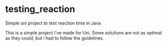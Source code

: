 # testing_reaction
Simple uni project to test reaction time in Java

This is a simple project I've made for Uni. Some solutions are not as optimal as they could, but i had to follow the guidelines.
